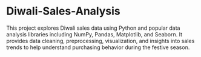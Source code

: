 # Diwali-Sales-Analysis
This project explores Diwali sales data using Python and popular data analysis libraries including NumPy, Pandas, Matplotlib, and Seaborn. It provides data cleaning, preprocessing, visualization, and insights into sales trends to help understand purchasing behavior during the festive season.
